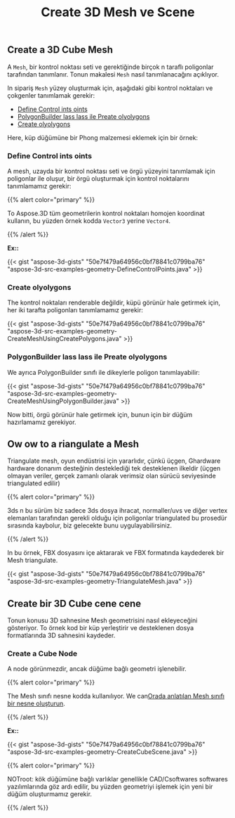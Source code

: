 ﻿---
title: Create 3D Mesh ve Scene
type: docs
weight: 40
url: /tr/java/create-3d-mesh-and-scene/
description: A Mesh, bir dizi kontrol noktası ve gerektiğinde birçok n taraflı poligonlar tarafından tanımlanır. Tonun makalesi nasıl tanımlanacağını açıklıyor.
---
## **Create a 3D Cube Mesh**
A `Mesh`, bir kontrol noktası seti ve gerektiğinde birçok n taraflı poligonlar tarafından tanımlanır. Tonun makalesi `Mesh` nasıl tanımlanacağını açıklıyor.

In sipariş `Mesh` yüzey oluşturmak için, aşağıdaki gibi kontrol noktaları ve çokgenler tanımlamak gerekir:

- [Define Control ints oints](/3d/tr/java/create-3d-mesh-and-scene-html/)
- [PolygonBuilder lass lass ile Preate olyolygons](/3d/tr/java/create-3d-mesh-and-scene-html/)
- [Create olyolygons](/3d/tr/java/create-3d-mesh-and-scene-html/)

Here, küp düğümüne bir Phong malzemesi eklemek için bir örnek:
### **Define Control ints oints**
A mesh, uzayda bir kontrol noktası seti ve örgü yüzeyini tanımlamak için poligonlar ile oluşur, bir örgü oluşturmak için kontrol noktalarını tanımlamamız gerekir:

{{% alert color="primary" %}} 

To Aspose.3D tüm geometrilerin kontrol noktaları homojen koordinat kullanın, bu yüzden örnek kodda `Vector3` yerine `Vector4`.

{{% /alert %}} 

**Ex::**

{{< gist "aspose-3d-gists" "50e7f479a64956c0bf78841c0799ba76" "aspose-3d-src-examples-geometry-DefineControlPoints.java" >}}



### **Create olyolygons**
The kontrol noktaları renderable değildir, küpü görünür hale getirmek için, her iki tarafta poligonları tanımlamamız gerekir:

{{< gist "aspose-3d-gists" "50e7f479a64956c0bf78841c0799ba76" "aspose-3d-src-examples-geometry-CreateMeshUsingCreatePolygons.java" >}}



### **PolygonBuilder lass lass ile Preate olyolygons**
We ayrıca PolygonBuilder sınıfı ile dikeylerle poligon tanımlayabilir:

{{< gist "aspose-3d-gists" "50e7f479a64956c0bf78841c0799ba76" "aspose-3d-src-examples-geometry-CreateMeshUsingPolygonBuilder.java" >}}

Now bitti, örgü görünür hale getirmek için, bunun için bir düğüm hazırlamamız gerekiyor.
## **Ow ow to a riangulate a Mesh**
Triangulate mesh, oyun endüstrisi için yararlıdır, çünkü üçgen, Ghardware hardware donanım desteğinin desteklediği tek desteklenen ilkeldir (üçgen olmayan veriler, gerçek zamanlı olarak verimsiz olan sürücü seviyesinde triangulated edilir)

{{% alert color="primary" %}} 

3ds n bu sürüm biz sadece 3ds dosya ihracat, normaller/uvs ve diğer vertex elemanları tarafından gerekli olduğu için poligonlar triangulated bu prosedür sırasında kaybolur, biz gelecekte bunu uygulayabilirsiniz.

{{% /alert %}} 

In bu örnek, FBX dosyasını içe aktararak ve FBX formatında kaydederek bir Mesh triangulate.

{{< gist "aspose-3d-gists" "50e7f479a64956c0bf78841c0799ba76" "aspose-3d-src-examples-geometry-TriangulateMesh.java" >}}
## **Create bir 3D Cube cene cene**
Tonun konusu 3D sahnesine Mesh geometrisini nasıl ekleyeceğini gösteriyor. To örnek kod bir küp yerleştirir ve desteklenen dosya formatlarında 3D sahnesini kaydeder.
### **Create a Cube Node**
A node görünmezdir, ancak düğüme bağlı geometri işlenebilir.

{{% alert color="primary" %}} 

The Mesh sınıfı nesne kodda kullanılıyor. We can[Orada anlatılan Mesh sınıfı bir nesne oluşturun](https://docs.dynabic.com/display/3djava/Create+3D+Mesh+and+Scene#Create3DMeshandScene-Createa3DCubeMesh).

{{% /alert %}} 

**Ex::**

{{< gist "aspose-3d-gists" "50e7f479a64956c0bf78841c0799ba76" "aspose-3d-src-examples-geometry-CreateCubeScene.java" >}}

{{% alert color="primary" %}} 

NOTroot: kök düğümüne bağlı varlıklar genellikle CAD/Csoftwares softwares yazılımlarında göz ardı edilir, bu yüzden geometriyi işlemek için yeni bir düğüm oluşturmamız gerekir.

{{% /alert %}}
